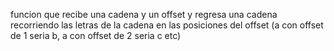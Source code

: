 funcion que recibe una cadena y un offset y regresa una cadena recorriendo las letras de la cadena
en las posiciones del offset (a con offset de 1 seria b, a con offset de 2 seria c etc)
